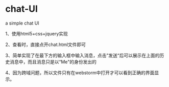 # chat-UI
a simple chat UI

1、使用html5+css+jquery实现

2、查看时，直接点开chat.html文件即可

3、简单实现了在最下方的输入框中输入消息，点击”发送“后可以展示在上面的历史消息中，而且消息只是以“Me"的身份发出的

4、因为跨域问题，所以文件只有在webstorm中打开才可以看到正确的界面显示。
